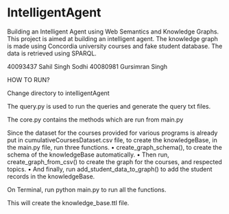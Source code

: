 # IntelligentAgent
Building an Intelligent Agent using Web Semantics and Knowledge Graphs.
This project is aimed at building an intelligent agent. The knowledge graph is made using Concordia university courses and fake student database.
The data is retrieved using SPARQL.

40093437 Sahil Singh Sodhi
40080981 Gursimran Singh 

HOW TO RUN?

Change directory to  intelligentAgent

The query.py is used to run the queries and generate the query txt files.

The core.py contains the methods which are run from main.py

Since the dataset for the courses provided for various programs is already put in cumulativeCoursesDataset.csv file, to create the knowledgeBase, in the main.py file, run three functions.
•	create_graph_schema(), to create the schema of the knowledgeBase automatically.
•	Then run, create_graph_from_csv() to create the graph for the courses, and respected topics. 
•	And finally, run add_student_data_to_graph() to add the student records in the knowledgeBase. 

On Terminal, 
run python main.py to run all the functions.

This will create the knowledge_base.ttl file.
